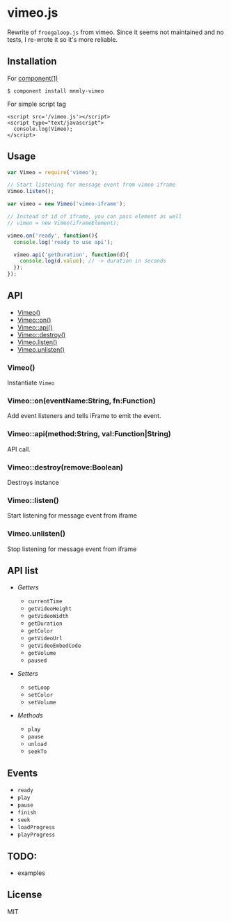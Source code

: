 # vimeo.js

Rewrite of `froogaloop.js` from vimeo.
Since it seems not maintained and no tests, I re-wrote it so it's more reliable.

## Installation

For [component(1)](http://github.com/component/component)
```
$ component install mnmly-vimeo
```

For simple script tag

```
<script src='/vimeo.js'></script>
<script type="text/javascript">
  console.log(Vimeo);
</script>
```

## Usage

```javascript
var Vimeo = require('vimeo');

// Start listening for message event from vimeo iframe
Vimeo.listen();

var vimeo = new Vimeo('vimeo-iframe');

// Instead of id of iframe, you can pass element as well
// vimeo = new Vimeo(iframeElement);

vimeo.on('ready', function(){
  console.log('ready to use api');

  vimeo.api('getDuration', function(d){
    console.log(d.value); // -> duration in seconds
  });
});
```


## API

  - [Vimeo()](#vimeo)
  - [Vimeo::on()](#vimeooneventnamestringfnfunction)
  - [Vimeo::api()](#vimeoapimethodstringvalfunctionstring)
  - [Vimeo::destroy()](#vimeodestroyremoveboolean)
  - [Vimeo.listen()](#vimeolisten)
  - [Vimeo.unlisten()](#vimeounlisten)

### Vimeo()

  Instantiate `Vimeo`

### Vimeo::on(eventName:String, fn:Function)

  Add event listeners and tells iFrame to emit the event.

### Vimeo::api(method:String, val:Function|String)
  
  API call.

### Vimeo::destroy(remove:Boolean)

  Destroys instance

### Vimeo::listen()

  Start listening for message event from iframe

### Vimeo.unlisten()

  Stop listening for message event from iframe

## API list

- *Getters*
     - `currentTime`
     - `getVideoHeight`
     - `getVideoWidth`
     - `getDuration`
     - `getColor`
     - `getVideoUrl`
     - `getVideoEmbedCode`
     - `getVolume`
     - `paused`

- *Setters*
     - `setLoop`
     - `setColor`
     - `setVolume`

- *Methods*
     - `play`
     - `pause`
     - `unload`
     - `seekTo`

## Events
  
  - `ready`
  - `play`
  - `pause`
  - `finish`
  - `seek`
  - `loadProgress`
  - `playProgress`

## TODO:

- examples


## License

  MIT
